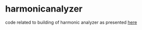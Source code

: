 # harmonicanalyzer

code related to building of harmonic analyzer as presented
[here](http://www.engineerguy.com/fourier/)